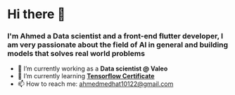 # Hi there 👋

### I'm Ahmed a Data scientist and a front-end flutter developer, I am very passionate about the field of AI in general and building models that solves real world problems 
<!--
**Meta-c/Meta-c** is a ✨ _special_ ✨ repository because its `README.md` (this file) appears on your GitHub profile.

Here are some ideas to get you started:
-->
- 🔭 I’m currently working as a **Data scientist @ Valeo**
- 🌱 I’m currently learning [**Tensorflow Certificate**]( https://github.com/Meta-c/Tensorflow-Certificate-preparation)
- 📫 How to reach me: ahmedmedhat10122@gmail.com


